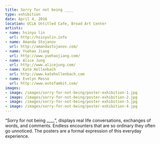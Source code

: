 ```yaml
---
title: Sorry for not being ____
type: exhibition
date: April 4, 2016
location: UCLA Untitled Cafe, Broad Art Center
artists:
- name: hsinyu lin
  url: http://hsinyulin.info
- name: Amanda Stojanov
  url: http://amandastojanov.com/
- name: Yuehao Jiang
  url: http://www.yuehaojiang.com/
- name: Alice Jung
  url: http://www.alicejung.com/
- name: Kate Hollenbach
  url: http://www.katehollenbach.com
- name: Evelyn Masso
  url: http://www.outofambit.com/
images:
- image: /images/sorry-for-not-being/poster-exhibition-1.jpg
- image: /images/sorry-for-not-being/poster-exhibition-2.jpg
- image: /images/sorry-for-not-being/poster-exhibition-3.jpg
- image: /images/sorry-for-not-being/poster-exhibition-4.jpg
---
```


“Sorry for not being ____”, displays real life conversations, exchanges of words, and comments. Endless encounters that are so ordinary they often go unnoticed. The posters are a formal expression of this everyday experience.